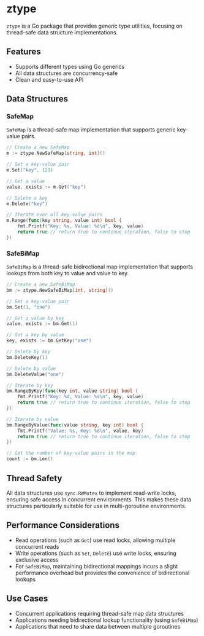 # ztype

`ztype` is a Go package that provides generic type utilities, focusing on thread-safe data structure implementations.

## Features

- Supports different types using Go generics
- All data structures are concurrency-safe
- Clean and easy-to-use API

## Data Structures

### SafeMap

`SafeMap` is a thread-safe map implementation that supports generic key-value pairs.

```go
// Create a new SafeMap
m := ztype.NewSafeMap[string, int]()

// Set a key-value pair
m.Set("key", 123)

// Get a value
value, exists := m.Get("key")

// Delete a key
m.Delete("key")

// Iterate over all key-value pairs
m.Range(func(key string, value int) bool {
    fmt.Printf("Key: %s, Value: %d\n", key, value)
    return true // return true to continue iteration, false to stop
})
```

### SafeBiMap

`SafeBiMap` is a thread-safe bidirectional map implementation that supports lookups from both key to value and value to key.

```go
// Create a new SafeBiMap
bm := ztype.NewSafeBiMap[int, string]()

// Set a key-value pair
bm.Set(1, "one")

// Get a value by key
value, exists := bm.Get(1)

// Get a key by value
key, exists := bm.GetKey("one")

// Delete by key
bm.DeleteKey(1)

// Delete by value
bm.DeleteValue("one")

// Iterate by key
bm.RangeByKey(func(key int, value string) bool {
    fmt.Printf("Key: %d, Value: %s\n", key, value)
    return true // return true to continue iteration, false to stop
})

// Iterate by value
bm.RangeByValue(func(value string, key int) bool {
    fmt.Printf("Value: %s, Key: %d\n", value, key)
    return true // return true to continue iteration, false to stop
})

// Get the number of key-value pairs in the map
count := bm.Len()
```

## Thread Safety

All data structures use `sync.RWMutex` to implement read-write locks, ensuring safe access in concurrent environments. This makes these data structures particularly suitable for use in multi-goroutine environments.

## Performance Considerations

- Read operations (such as `Get`) use read locks, allowing multiple concurrent reads
- Write operations (such as `Set`, `Delete`) use write locks, ensuring exclusive access
- For `SafeBiMap`, maintaining bidirectional mappings incurs a slight performance overhead but provides the convenience of bidirectional lookups

## Use Cases

- Concurrent applications requiring thread-safe map data structures
- Applications needing bidirectional lookup functionality (using `SafeBiMap`)
- Applications that need to share data between multiple goroutines
